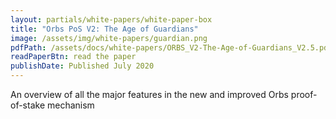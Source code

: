 ```yaml
---
layout: partials/white-papers/white-paper-box
title: "Orbs PoS V2: The Age of Guardians"
image: /assets/img/white-papers/guardian.png
pdfPath: /assets/docs/white-papers/ORBS_V2-The-Age-of-Guardians_V2.5.pdf
readPaperBtn: read the paper
publishDate: Published July 2020
---
```


An overview of all the major features in the new and improved Orbs proof-of-stake mechanism
